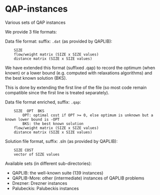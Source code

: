 # QAP-instances
Various sets of QAP instances

We provide 3 file formats:

Data file format: suffix: `.dat` (as provided by QAPLIB):

        SIZE
        flow/weight matrix (SIZE x SIZE values)
        distance matrix (SIZE x SIZE values)


We have extended this format (suffixed .qap) to record the optimum (when known) or a lower bound (e.g. computed with relaxations algorithms) and the best known solution (BKS).

This is done by extending the first line of the file (so most code remain compatible since the first line is treated separately).

Data file format enriched, suffix: `.qap`:


        SIZE  OPT  BKS
            OPT: optimal cost if OPT >= 0, else optimum is unknown but a known lower bound is -OPT
            BKS: the best known solution
        flow/weight matrix (SIZE x SIZE values)
        distance matrix (SIZE x SIZE values)

Solution file format, suffix: .sln (as provided by QAPLIB):

        SIZE COST
        vector of SIZE values

Available sets (in different sub-directories):

* QAPLIB: the well-known suite (139 instances)
* QAPLIB-More: other (intermediate) instances of QAPLIB problems
* Drezner: Drezner instances
* Palubeckis: Palubeckis instances



